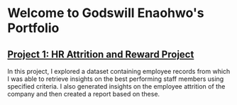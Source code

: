 # Welcome to Godswill Enaohwo's Portfolio
## [Project 1: HR Attrition and Reward Project](https://github.com/Godswilleo/hr_reward_and_attrition_project)
In this project, I explored a dataset containing employee records from which I was able to retrieve insights on the 
best performing staff members using specified criteria. I also generated insights on the employee attrition of the company 
and then created a report based on these.
